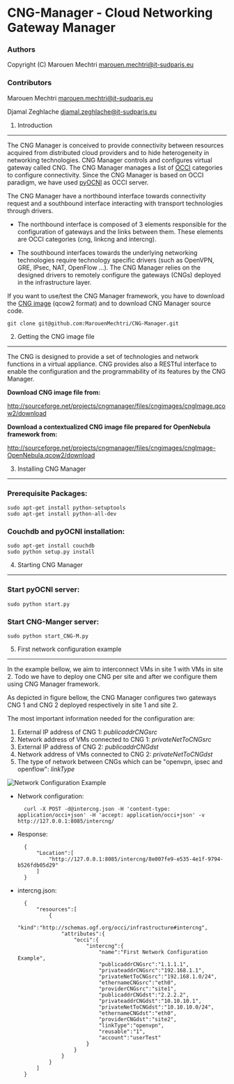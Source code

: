 CNG-Manager - Cloud Networking Gateway Manager
==============================================

### Authors

Copyright (C) Marouen Mechtri <marouen.mechtri@it-sudparis.eu>

### Contributors

Marouen Mechtri <marouen.mechtri@it-sudparis.eu>

Djamal Zeghlache <djamal.zeghlache@it-sudparis.eu>

1. Introduction
---------------

The CNG Manager is conceived to provide connectivity between resources acquired from distributed cloud providers
and to hide heterogeneity in networking technologies. CNG Manager controls and configures virtual gateway called CNG.
The CNG Manager manages a list of [OCCI](http://occi-wg.org/) categories to configure connectivity. Since the CNG Manager is based on OCCI 
paradigm, we have used [pyOCNI](https://github.com/jordan-developer/pyOCNI) as OCCI server.

The CNG Manager have a northbound interface towards connectivity request and a southbound interface
interacting with transport technologies through drivers.

* The northbound interface is composed of 3 elements responsible for the configuration of
gateways and the links between them. These elements are OCCI categories (cng, linkcng and intercng).


* The southbound interfaces towards the underlying networking technologies require technology specific drivers (such as
OpenVPN, GRE, IPsec, NAT, OpenFlow ...). The CNG Manager relies on the designed drivers to remotely configure
the gateways (CNGs) deployed in the infrastructure layer.

If you want to use/test the CNG Manager framework, you have to download the [CNG image](https://github.com/MarouenMechtri/CNG-Manager#2-getting-the-cng-image-file) (qcow2 format) and to download CNG Manager source code.
 
    git clone git@github.com:MarouenMechtri/CNG-Manager.git

2. Getting the CNG image file
-----------------------------

The CNG is designed to provide a set of technologies and network functions in a virtual appliance. 
CNG provides also a RESTful interface to enable the configuration and the programmability of its features by the CNG Manager.

**Download CNG image file from:**

http://sourceforge.net/projects/cngmanager/files/cngimages/cngImage.qcow2/download

**Download a contextualized CNG image file prepared for OpenNebula framework from:**

http://sourceforge.net/projects/cngmanager/files/cngimages/cngImage-OpenNebula.qcow2/download

3. Installing CNG Manager
-------------------------

### Prerequisite Packages:

    sudo apt-get install python-setuptools
    sudo apt-get install python-all-dev

### Couchdb and pyOCNI installation:

    sudo apt-get install couchdb
    sudo python setup.py install


4. Starting CNG Manager
-----------------------

### Start pyOCNI server:

    sudo python start.py


### Start CNG-Manger server:

    sudo python start_CNG-M.py


5. First network configuration example
--------------------------------------

In the example bellow, we aim to interconnect VMs in site 1 with VMs in site 2. 
Todo we have to deploy one CNG per site and after we configure them using CNG Manager framework.

As depicted in figure bellow, the CNG Manager configures two
gateways CNG 1 and CNG 2 deployed respectively in site 1 and site 2.

The most important information needed for the configuration are:

1. External IP address of CNG 1: _publicaddrCNGsrc_
2. Network address of VMs connected to CNG 1: _privateNetToCNGsrc_
3. External IP address of CNG 2: _publicaddrCNGdst_
4. Network address of VMs connected to CNG 2: _privateNetToCNGdst_
5. The type of network between CNGs which can be "openvpn, ipsec and openflow": _linkType_ 

![Network Configuration Example](https://raw.github.com/MarouenMechtri/CNG-Manager/master/pyocni/img/config-example.jpg)





* Network configuration:

        curl -X POST -d@intercng.json -H 'content-type: application/occi+json' -H 'accept: application/occi+json' -v http://127.0.0.1:8085/intercng/

* Response:

        {
            "Location":[
                "http://127.0.0.1:8085/intercng/8e007fe9-e535-4e1f-9794-b526fdb05d29"
            ]
        }

* intercng.json:

        {
            "resources":[
                {
                    "kind":"http://schemas.ogf.org/occi/infrastructure#intercng",
                    "attributes":{
                        "occi":{
                            "intercng":{
                                "name":"First Network Configuration Example",
                                "publicaddrCNGsrc":"1.1.1.1",
                                "privateaddrCNGsrc":"192.168.1.1",
                                "privateNetToCNGsrc":"192.168.1.0/24",
                                "ethernameCNGsrc":"eth0",
                                "providerCNGsrc":"site1",
                                "publicaddrCNGdst":"2.2.2.2",
                                "privateaddrCNGdst":"10.10.10.1",
                                "privateNetToCNGdst":"10.10.10.0/24",
                                "ethernameCNGdst":"eth0",
                                "providerCNGdst":"site2",
                                "linkType":"openvpn",
                                "reusable":"1",
                                "account":"userTest"
                            }
                        }
                    }
                }
            ]
        }

